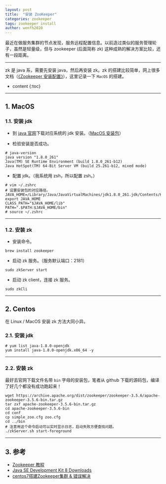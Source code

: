 ```yaml
---
layout: post
title:  "安装 ZooKeeper"
categories: zookeeper
tags: zookeeper install
author: wenfh2020
---
```


最近在做服务集群的节点发现，服务远程配置信息。以前造过类似的服务管理轮子，虽然是轻量级，但与 zookeeper (后面简称 zk) 这种成熟的解决方案比较，还有一段距离。

---

zk 是 java 系，需要先安装 java，然后再安装 zk。zk 的搭建比较简单，网上很多文档（[《Zookeeper 安装配置》](https://www.runoob.com/w3cnote/zookeeper-setup.html)），这里记录一下 `MacOS` 的搭建。



* content
{:toc}

---

## 1. MacOS

### 1.1. 安装 jdk

* 到 [java 官网](https://www.oracle.com/java/technologies/javase/javase-jdk8-downloads.html)下载对应系统的 jdk 安装。（[MacOS 安装包](https://download.oracle.com/otn/java/jdk/8u261-b12/a4634525489241b9a9e1aa73d9e118e6/jdk-8u261-macosx-x64.dmg?AuthParam=1602481348_7c31337aa7bdd8edc735b7f63fb2b1e7)）

* 检验安装是否成功。

```shell
# java-version
java version "1.8.0_261"
Java(TM) SE Runtime Environment (build 1.8.0_261-b12)
Java HotSpot(TM) 64-Bit Server VM (build 25.261-b12, mixed mode)
```

* 配置 jdk。（我系统用 zsh，所以配置 zsh。）

```shell
# vim ~/.zshrc
# 设置安装包的对应路径。
JAVA_HOME=/Library/Java/JavaVirtualMachines/jdk1.8.0_261.jdk/Contents/Home
export JAVA_HOME
CLASS_PATH="$JAVA_HOME/lib"
PATH=".$PATH:$JAVA_HOME/bin"
# source ~/.zshrc
```

---

### 1.2. 安装 zk

* 安装命令。

```shell
brew install zookeeper
```

* 启动 zk 服务。（服务默认端口：2181）

```shell
sudo zkServer start
```

* 启动 zk client，连接 zk 服务。

```shell
sudo zkCli
```

---

## 2. Centos

在 Linux / MacOS 安装 zk 方法大同小异。

### 2.1. 安装 jdk

```shell
# yum list java-1.8.0-openjdk
yum install java-1.8.0-openjdk.x86_64 -y
```

---

### 2.2. 安装 zk

最好去官网下载文件名带 `bin` 字母的安装包，笔者从 github 下载的源码包，编译了好几个都没有成功跑起来！

```shell
wget https://archive.apache.org/dist/zookeeper/zookeeper-3.5.6/apache-zookeeper-3.5.6-bin.tar.gz
tar zxf apache-zookeeper-3.5.6-bin.tar.gz
cd apache-zookeeper-3.5.6-bin
cd conf
cp simple_zoo.cfg zoo.cfg
cd ../bin
# 注意用这个命令启动可以实时显示日志，启动失败方便查找问题。
./zkServer.sh start-foreground
```

---

## 3. 参考

* [Zookeeper 教程](https://www.runoob.com/w3cnote/zookeeper-tutorial.html)
* [Java SE Development Kit 8 Downloads](https://www.oracle.com/java/technologies/javase/javase-jdk8-downloads.html)
* [centos7搭建Zookeeper集群 & 错误解决](https://blog.csdn.net/u014454538/article/details/108050520)
